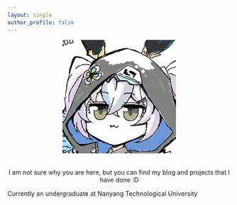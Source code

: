```yaml
---
layout: single
author_profile: false
---
```

<div align="center">
<img src="assets/images/bio-photo.png" />
</div>
<br>
<p style="text-align: center;">
I am not sure why you are here, but you can find my blog and projects that I have done :D
</p>
<p style="text-align center;">
Currently an undergraduate at Nanyang Technological University
</p>


